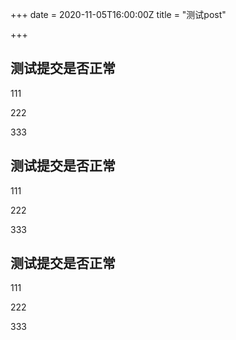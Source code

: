 +++
date = 2020-11-05T16:00:00Z
title = "测试post"

+++
## 测试提交是否正常

111

222

333

## 测试提交是否正常

111

222

333

## 测试提交是否正常

111

222

333